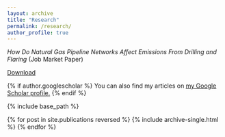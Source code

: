 ```yaml
---
layout: archive
title: "Research"
permalink: /research/
author_profile: true
---
```


*How Do Natural Gas Pipeline Networks Affect Emissions From Drilling and Flaring* (Job Market Paper)

[Download](http://lbeatty1.github.io/files/Beatty_JMP.pdf)


{% if author.googlescholar %}
  You can also find my articles on <u><a href="{{author.googlescholar}}">my Google Scholar profile</a>.</u>
{% endif %}

{% include base_path %}

{% for post in site.publications reversed %}
  {% include archive-single.html %}
{% endfor %}
